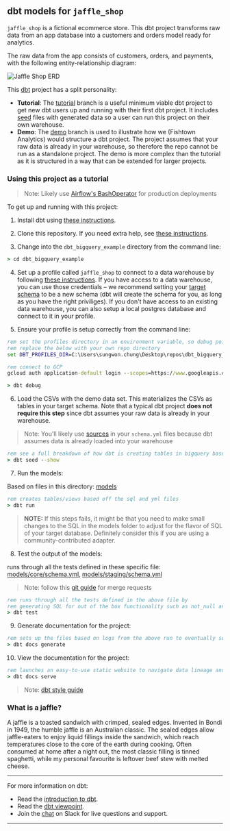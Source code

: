 ## dbt models for `jaffle_shop`

`jaffle_shop` is a fictional ecommerce store. This dbt project transforms raw
data from an app database into a customers and orders model ready for analytics.

The raw data from the app consists of customers, orders, and payments, with the
following entity-relationship diagram:

![Jaffle Shop ERD](/etc/jaffle_shop_erd.png)

This [dbt](https://www.getdbt.com/) project has a split personality:

- **Tutorial**: The [tutorial](https://github.com/fishtown-analytics/jaffle_shop/tree/master)
  branch is a useful minimum viable dbt project to get new dbt users up and
  running with their first dbt project. It includes [seed](https://docs.getdbt.com/reference#seed)
  files with generated data so a user can run this project on their own warehouse.
- **Demo**: The [demo](https://github.com/fishtown-analytics/jaffle_shop/tree/demo/master)
  branch is used to illustrate how we (Fishtown Analytics) would structure a dbt
  project. The project assumes that your raw data is already in your warehouse,
  so therefore the repo cannot be run as a standalone project. The demo is more
  complex than the tutorial as it is structured in a way that can be extended for
  larger projects.

### Using this project as a tutorial

> Note: Likely use [Airflow's BashOperator](https://docs.getdbt.com/docs/running-dbt-in-production#section-using-airflow) for production deployments

To get up and running with this project:

1. Install dbt using [these instructions](https://docs.getdbt.com/docs/installation).

2. Clone this repository. If you need extra help, see [these instructions](https://docs.getdbt.com/docs/use-an-existing-project).

3. Change into the `dbt_bigquery_example` directory from the command line:

```cmd
> cd dbt_bigquery_example
```

4. Set up a profile called `jaffle_shop` to connect to a data warehouse by
   following [these instructions](https://docs.getdbt.com/docs/configure-your-profile).
   If you have access to a data warehouse, you can use those credentials – we
   recommend setting your [target schema](https://docs.getdbt.com/docs/configure-your-profile#section-populating-your-profile)
   to be a new schema (dbt will create the schema for you, as long as you have
   the right priviliges). If you don't have access to an existing data warehouse,
   you can also setup a local postgres database and connect to it in your profile.

5. Ensure your profile is setup correctly from the command line:

```cmd
rem set the profiles directory in an environment variable, so debug points to the right files
rem replace the below with your own repo directory
set DBT_PROFILES_DIR=C:\Users\sungwon.chung\Desktop\repos\dbt_bigquery_example

rem connect to GCP
gcloud auth application-default login --scopes=https://www.googleapis.com/auth/userinfo.email,https://www.googleapis.com/auth/cloud-platform,https://www.googleapis.com/auth/drive.readonly

> dbt debug
```

6. Load the CSVs with the demo data set. This materializes the CSVs as tables in
   your target schema. Note that a typical dbt project **does not require this
   step** since dbt assumes your raw data is already in your warehouse.

> Note: You'll likely use [sources](https://docs.getdbt.com/docs/using-sources#section-defining-sources) in your `schema.yml` files because dbt assumes data is already loaded into your warehouse

```cmd
rem see a full breakdown of how dbt is creating tables in bigquery based on the csv files in the data directory
> dbt seed --show
```

7. Run the models:

Based on files in this directory: [models](/models)

```cmd
rem creates tables/views based off the sql and yml files
> dbt run
```

> **NOTE:** If this steps fails, it might be that you need to make small changes to the SQL in the models folder to adjust for the flavor of SQL of your target database. Definitely consider this if you are using a community-contributed adapter.

8. Test the output of the models:

runs through all the tests defined in these specific file: [models/core/schema.yml](/models/core/schema.yml), [models/staging/schema.yml](/models/staging/schema.yml)

> Note: follow this [git guide](https://github.com/fishtown-analytics/corp/blob/master/git-guide.md) for merge requests

```cmd
rem runs through all the tests defined in the above file by
rem generating SQL for out of the box functionality such as not_null and unique fields
> dbt test
```

9. Generate documentation for the project:

```cmd
rem sets up the files based on logs from the above run to eventually serve in a static website
> dbt docs generate
```

10. View the documentation for the project:

```cmd
rem launches an easy-to-use static website to navigate data lineage and understand table structures
> dbt docs serve
```

> Note: [dbt style guide](https://github.com/fishtown-analytics/corp/blob/master/dbt_coding_conventions.md)

### What is a jaffle?

A jaffle is a toasted sandwich with crimped, sealed edges. Invented in Bondi in 1949, the humble jaffle is an Australian classic. The sealed edges allow jaffle-eaters to enjoy liquid fillings inside the sandwich, which reach temperatures close to the core of the earth during cooking. Often consumed at home after a night out, the most classic filling is tinned spaghetti, while my personal favourite is leftover beef stew with melted cheese.

---

For more information on dbt:

- Read the [introduction to dbt](https://dbt.readme.io/docs/introduction).
- Read the [dbt viewpoint](https://dbt.readme.io/docs/viewpoint).
- Join the [chat](http://slack.getdbt.com/) on Slack for live questions and support.

---
